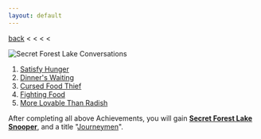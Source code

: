 ```yaml
---
layout: default
---
```


[back](../) < < < <

![Secret Forest Lake Conversations](secret-forest-lake-conversations.jpg)
1. [Satisfy Hunger](https://youtu.be/cH0-CJLOjWk) 
2. [Dinner's Waiting](https://youtu.be/J0U2A7eNDwE) 
3. [Cursed Food Thief](https://youtu.be/gTjN9hFfs64) 
4. [Fighting Food](https://youtu.be/y8cVp40Rvmg) 
5. [More Lovable Than Radish](https://youtu.be/QLcYsKu-66Y) 

After completing all above Achievements, you will gain [**Secret Forest Lake Snooper**](https://www.aurakingdom-db.com/achievement/373-secret-forest-lake-snooper), and a title "[Journeymen](https://www.aurakingdom-db.com/title/1696-journeymen)".
